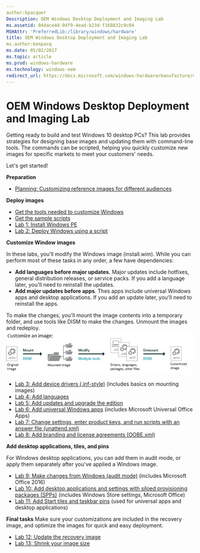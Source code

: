 ```yaml
---
author:kpacquer
Description: OEM Windows Desktop Deployment and Imaging Lab
ms.assetid: 04dace4d-9df9-4ead-b23d-f168832c9c04
MSHAttr: 'PreferredLib:/library/windows/hardware'
title: OEM Windows Desktop Deployment and Imaging Lab
ms.author:kenpacq
ms.date: 05/02/2017
ms.topic: article
ms.prod: windows-hardware
ms.technology: windows-oem
redirect_url: https://docs.microsoft.com/windows-hardware/manufacture/desktop/oem-deployment-of-windows-10-for-desktop-editions-overview
---
```


# OEM Windows Desktop Deployment and Imaging Lab

Getting ready to build and test Windows 10 desktop PCs? This lab provides strategies for designing base images and updating them with command-line tools. The commands can be scripted, helping you quickly customize new images for specific markets to meet your customers' needs.

Let's get started!

**Preparation**

*  [Planning: Customizing reference images for different audiences](planning-create-different-product-designs-for-different-market-segments-sxs.md)

**Deploy images**

*  [Get the tools needed to customize Windows](get-the-tools-needed-to-customize-windows-sxs.md)
*  [Get the sample scripts](windows-deployment-sample-scripts-sxs.md)
*  [Lab 1: Install Windows PE](install-windows-pe-sxs.md)
*  [Lab 2: Deploy Windows using a script](deploy-windows-with-a-script-sxs.md)

**Customize Window images**

In these labs, you'll modify the Windows image (install.wim). While you can perform most of these tasks in any order, a few have dependencies:
*    **Add languages before major updates.** Major updates include hotfixes, general distribution releases, or service packs. If you add a language later, you'll need to reinstall the updates.
*    **Add major updates before apps**. Thes apps include universal Windows apps and desktop applications. If you add an update later, you'll need to  reinstall the apps.


To make the changes, you'll mount the image contents into a temporary folder, and use tools like DISM to make the changes. Unmount the images and redeploy.
   ![image: Mounting an image, making changes, and unmounting the image](images/dep-win8-sxs-createmodelspecificfiles.jpg)

*  [Lab 3: Add device drivers (.inf-style)](add-device-drivers.md) (includes basics on mounting images)
*  [Lab 4: Add languages](add-drivers-langs-universal-apps-sxs.md)
*  [Lab 5: Add updates and upgrade the edition](servicing-the-image-with-windows-updates-sxs.md)
*  [Lab 6: Add universal Windows apps](add-universal-apps-sxs.md) (includes Microsoft Universal Office Apps)
*  [Lab 7: Change settings, enter product keys, and run scripts with an answer file (unattend.xml)](update-windows-settings-and-scripts-create-your-own-answer-file-sxs.md)
*  [Lab 8: Add branding and license agreements (OOBE.xml)](add-a-license-agreement.md)

**Add desktop applications, tiles, and pins**

For Windows desktop applications, you can add them in audit mode, or apply them separately after you've applied a Windows image.

*  [Lab 9: Make changes from Windows (audit mode)](prepare-a-snapshot-of-the-pc-generalize-and-capture-windows-images-blue-sxs.md) (includes Microsoft Office 2016)
*  [Lab 10: Add desktop applications and settings with siloed provisioning packages (SPPs)](add-desktop-apps-with-spps-sxs.md) (includes Windows Store settings, Microsoft Office)
*  [Lab 11: Add Start tiles and taskbar pins](add-start-tiles-sxs.md) (used for universal apps and desktop applications)

**Final tasks**
Make sure your customizations are included in the recovery image, and optimize the images for quick and easy deployment.

*  [Lab 12: Update the recovery image](update-the-recovery-image.md)
*  [Lab 13: Shrink your image size](shrink-your-image-size.md)
